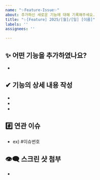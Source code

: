```yaml
---
name: "✨Feature-Issue✨"
about: 추가하신 새로운 기능에 대해 기록해주세요.
title: "✨[Feature] 2025/[월]/[일] [이름]"
labels: ''
assignees: ''

---
```


## ✨ 어떤 기능을 추가하였나요?
- 

## ✔ 기능의 상세 내용 작성
-  
-  
-  

## #️⃣ 연관 이슈 
- ex) #이슈번호 

## 👁‍🗨 스크린 샷 첨부
-
